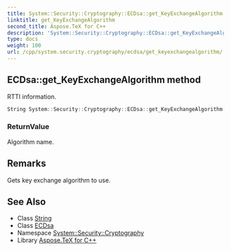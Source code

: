 ```yaml
---
title: System::Security::Cryptography::ECDsa::get_KeyExchangeAlgorithm method
linktitle: get_KeyExchangeAlgorithm
second_title: Aspose.TeX for C++
description: 'System::Security::Cryptography::ECDsa::get_KeyExchangeAlgorithm method. RTTI information in C++.'
type: docs
weight: 100
url: /cpp/system.security.cryptography/ecdsa/get_keyexchangealgorithm/
---
```

## ECDsa::get_KeyExchangeAlgorithm method


RTTI information.

```cpp
String System::Security::Cryptography::ECDsa::get_KeyExchangeAlgorithm() override
```


### ReturnValue

Algorithm name.
## Remarks


Gets key exchange algorithm to use. 
## See Also

* Class [String](../../../system/string/)
* Class [ECDsa](../)
* Namespace [System::Security::Cryptography](../../)
* Library [Aspose.TeX for C++](../../../)
